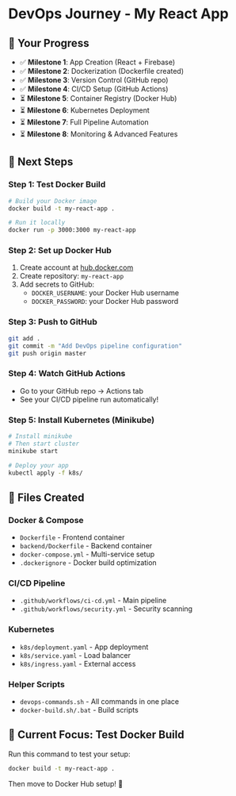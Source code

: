 # DevOps Journey - My React App

## 🧭 Your Progress

- ✅ **Milestone 1**: App Creation (React + Firebase)
- ✅ **Milestone 2**: Dockerization (Dockerfile created)
- ✅ **Milestone 3**: Version Control (GitHub repo)
- ✅ **Milestone 4**: CI/CD Setup (GitHub Actions)
- ⏳ **Milestone 5**: Container Registry (Docker Hub)
- ⏳ **Milestone 6**: Kubernetes Deployment
- ⏳ **Milestone 7**: Full Pipeline Automation
- ⏳ **Milestone 8**: Monitoring & Advanced Features

## 🚀 Next Steps

### **Step 1: Test Docker Build**
```bash
# Build your Docker image
docker build -t my-react-app .

# Run it locally
docker run -p 3000:3000 my-react-app
```

### **Step 2: Set up Docker Hub**
1. Create account at [hub.docker.com](https://hub.docker.com)
2. Create repository: `my-react-app`
3. Add secrets to GitHub:
   - `DOCKER_USERNAME`: your Docker Hub username
   - `DOCKER_PASSWORD`: your Docker Hub password

### **Step 3: Push to GitHub**
```bash
git add .
git commit -m "Add DevOps pipeline configuration"
git push origin master
```

### **Step 4: Watch GitHub Actions**
- Go to your GitHub repo → Actions tab
- See your CI/CD pipeline run automatically!

### **Step 5: Install Kubernetes (Minikube)**
```bash
# Install minikube
# Then start cluster
minikube start

# Deploy your app
kubectl apply -f k8s/
```

## 📁 Files Created

### Docker & Compose
- `Dockerfile` - Frontend container
- `backend/Dockerfile` - Backend container  
- `docker-compose.yml` - Multi-service setup
- `.dockerignore` - Docker build optimization

### CI/CD Pipeline
- `.github/workflows/ci-cd.yml` - Main pipeline
- `.github/workflows/security.yml` - Security scanning

### Kubernetes
- `k8s/deployment.yaml` - App deployment
- `k8s/service.yaml` - Load balancer
- `k8s/ingress.yaml` - External access

### Helper Scripts
- `devops-commands.sh` - All commands in one place
- `docker-build.sh/.bat` - Build scripts

## 🎯 Current Focus: Test Docker Build

Run this command to test your setup:
```bash
docker build -t my-react-app .
```

Then move to Docker Hub setup! 🐳
